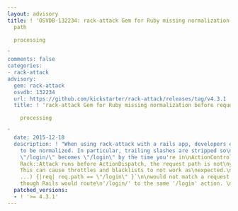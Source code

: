 ```yaml
---
layout: advisory
title: ! 'OSVDB-132234: rack-attack Gem for Ruby missing normalization before request
  path

  processing

'
comments: false
categories:
- rack-attack
advisory:
  gem: rack-attack
  osvdb: 132234
  url: https://github.com/kickstarter/rack-attack/releases/tag/v4.3.1
  title: ! 'rack-attack Gem for Ruby missing normalization before request path

    processing

'
  date: 2015-12-18
  description: ! "When using rack-attack with a rails app, developers expect the request\npath
    to be normalized. In particular, trailing slashes are stripped so\na request path
    \"/login/\" becomes \"/login\" by the time you're in\nActionController.\n\nSince
    Rack::Attack runs before ActionDispatch, the request path is not\nyet normalized.
    This can cause throttles and blacklists to not work as\nexpected.\n\nE.g., a throttle:\n\n`throttle('logins',
    ...) {|req| req.path == \"/login\" }`\n\nwould not match a request to '/login/',
    though Rails would route\n'/login/' to the same '/login' action. \n"
  patched_versions:
  - ! '>= 4.3.1'
---
```

